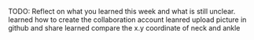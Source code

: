 TODO: Reflect on what you learned this week and what is still unclear.
learned how to create the collaboration account
leanred upload picture in github and share
learned compare the x.y coordinate of neck and ankle

